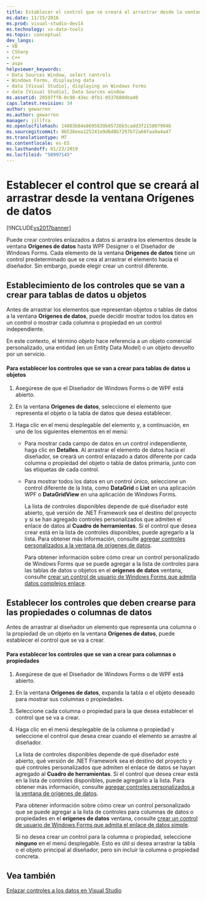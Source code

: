 ```yaml
---
title: Establecer el control que se creará al arrastrar desde la ventana Orígenes de datos | Microsoft Docs
ms.date: 11/15/2016
ms.prod: visual-studio-dev14
ms.technology: vs-data-tools
ms.topic: conceptual
dev_langs:
- VB
- CSharp
- C++
- aspx
helpviewer_keywords:
- Data Sources Window, select controls
- Windows Forms, displaying data
- data [Visual Studio], displaying on Windows Forms
- data [Visual Studio], Data Sources window
ms.assetid: 20597ff8-0c98-43ec-8fb1-05376804ba48
caps.latest.revision: 34
author: gewarren
ms.author: gewarren
manager: jillfra
ms.openlocfilehash: 14803b84e8695839b05726b3cadd3f2150079946
ms.sourcegitcommit: 8b538eea125241e9d6d8b7297b72a66faa9a4a47
ms.translationtype: MT
ms.contentlocale: es-ES
ms.lasthandoff: 01/23/2019
ms.locfileid: "58997145"
---
```

# <a name="set-the-control-to-be-created-when-dragging-from-the-data-sources-window"></a>Establecer el control que se creará al arrastrar desde la ventana Orígenes de datos
[!INCLUDE[vs2017banner](../includes/vs2017banner.md)]

  
Puede crear controles enlazados a datos si arrastra los elementos desde la ventana **Orígenes de datos** hasta WPF Designer o el Diseñador de Windows Forms. Cada elemento de la ventana **Orígenes de datos** tiene un control predeterminado que se crea al arrastrar el elemento hacia el diseñador. Sin embargo, puede elegir crear un control diferente.  
  
## <a name="set-the-controls-to-be-created-for-data-tables-or-objects"></a>Establecimiento de los controles que se van a crear para tablas de datos u objetos  
 Antes de arrastrar los elementos que representan objetos o tablas de datos a la ventana **Orígenes de datos**, puede decidir mostrar todos los datos en un control o mostrar cada columna o propiedad en un control independiente.  
  
 En este contexto, el término *objeto* hace referencia a un objeto comercial personalizado, una entidad (en un Entity Data Model) o un objeto devuelto por un servicio.  
  
#### <a name="to-set-the-controls-to-be-created-for-data-tables-or-objects"></a>Para establecer los controles que se van a crear para tablas de datos u objetos  
  
1. Asegúrese de que el Diseñador de Windows Forms o de WPF está abierto.  
  
2. En la ventana **Orígenes de datos**, seleccione el elemento que representa el objeto o la tabla de datos que desea establecer.  
  
3. Haga clic en el menú desplegable del elemento y, a continuación, en uno de los siguientes elementos en el menú:  
  
   - Para mostrar cada campo de datos en un control independiente, haga clic en **Detalles**. Al arrastrar el elemento de datos hacia el diseñador, se creará un control enlazado a datos diferente por cada columna o propiedad del objeto o tabla de datos primaria, junto con las etiquetas de cada control.  
  
   - Para mostrar todos los datos en un control único, seleccione un control diferente de la lista, como **DataGrid** o **List** en una aplicación WPF o **DataGridView** en una aplicación de Windows Forms.  
  
     La lista de controles disponibles depende de qué diseñador esté abierto, qué versión de .NET Framework sea el destino del proyecto y si se han agregado controles personalizados que admiten el enlace de datos al **Cuadro de herramientas**. Si el control que desea crear está en la lista de controles disponibles, puede agregarlo a la lista. Para obtener más información, consulte [agregar controles personalizados a la ventana de orígenes de datos](../data-tools/add-custom-controls-to-the-data-sources-window.md).  
  
     Para obtener información sobre cómo crear un control personalizado de Windows Forms que se puede agregar a la lista de controles para las tablas de datos u objetos en el **orígenes de datos** ventana, consulte [crear un control de usuario de Windows Forms que admita datos complejos enlace](../data-tools/create-a-windows-forms-user-control-that-supports-complex-data-binding.md).  
  
## <a name="set-the-controls-to-be-created-for-data-columns-or-properties"></a>Establecer los controles que deben crearse para las propiedades o columnas de datos  
 Antes de arrastrar al diseñador un elemento que representa una columna o la propiedad de un objeto en la ventana **Orígenes de datos**, puede establecer el control que se va a crear.  
  
#### <a name="to-set-the-controls-to-be-created-for-columns-or-properties"></a>Para establecer los controles que se van a crear para columnas o propiedades  
  
1.  Asegúrese de que el Diseñador de Windows Forms o de WPF está abierto.  
  
2.  En la ventana **Orígenes de datos**, expanda la tabla o el objeto deseado para mostrar sus columnas o propiedades.  
  
3.  Seleccione cada columna o propiedad para la que desea establecer el control que se va a crear.  
  
4.  Haga clic en el menú desplegable de la columna o propiedad y seleccione el control que desea crear cuando el elemento se arrastre al diseñador.  
  
     La lista de controles disponibles depende de qué diseñador esté abierto, qué versión de .NET Framework sea el destino del proyecto y qué controles personalizados que admiten el enlace de datos se hayan agregado al **Cuadro de herramientas**. Si el control que desea crear está en la lista de controles disponibles, puede agregarlo a la lista. Para obtener más información, consulte [agregar controles personalizados a la ventana de orígenes de datos](../data-tools/add-custom-controls-to-the-data-sources-window.md).  
  
     Para obtener información sobre cómo crear un control personalizado que se puede agregar a la lista de controles para columnas de datos o propiedades en el **orígenes de datos** ventana, consulte [crear un control de usuario de Windows Forms que admita el enlace de datos simple](../data-tools/create-a-windows-forms-user-control-that-supports-simple-data-binding.md).  
  
     Si no desea crear un control para la columna o propiedad, seleccione **ninguno** en el menú desplegable. Esto es útil si desea arrastrar la tabla o el objeto principal al diseñador, pero sin incluir la columna o propiedad concreta.  
  
## <a name="see-also"></a>Vea también  
 [Enlazar controles a los datos en Visual Studio](../data-tools/bind-controls-to-data-in-visual-studio.md)
